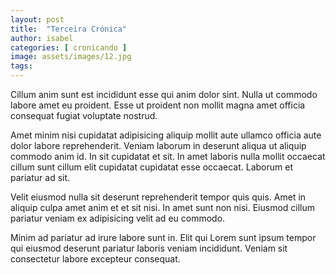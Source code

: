 ```yaml
---
layout: post
title:  "Terceira Crónica"
author: isabel
categories: [ cronicando ]
image: assets/images/12.jpg
tags: 
---
```


Cillum anim sunt est incididunt esse qui anim dolor sint. Nulla ut commodo
labore amet eu proident. Esse ut proident non mollit magna amet officia
consequat fugiat voluptate nostrud.

Amet minim nisi cupidatat adipisicing aliquip mollit aute ullamco officia aute
dolor labore reprehenderit. Veniam laborum in deserunt aliqua ut aliquip commodo
anim id. In sit cupidatat et sit. In amet laboris nulla mollit occaecat cillum
sunt cillum elit cupidatat cupidatat esse occaecat. Laborum et pariatur ad sit.

Velit eiusmod nulla sit deserunt reprehenderit tempor quis quis. Amet in aliquip
culpa amet anim et et sit nisi. In amet sunt non nisi. Eiusmod cillum pariatur
veniam ex adipisicing velit ad eu commodo.

Minim ad pariatur ad irure labore sunt in. Elit qui Lorem sunt ipsum tempor qui
eiusmod deserunt pariatur laboris veniam incididunt. Veniam sit consectetur
labore excepteur consequat.